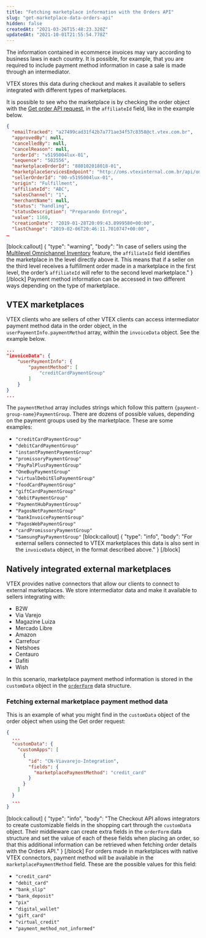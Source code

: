 ```yaml
---
title: "Fetching marketplace information with the Orders API"
slug: "get-marketplace-data-orders-api"
hidden: false
createdAt: "2021-03-26T15:48:23.320Z"
updatedAt: "2021-10-01T21:55:54.778Z"
---
```

The information contained in ecommerce invoices may vary according to business laws in each country. It is possible, for example, that you are required to include payment method information in case a sale is made through an intermediator.

VTEX stores this data during checkout and makes it available to sellers integrated with different types of marketplaces.

It is possible to see who the marketplace is by checking the order object with the [Get order API request](https://developers.vtex.com/vtex-developer-docs/reference/orders#getorder), in the `affiliateId` field, like in the example below.

```json
{
  "emailTracked": "a27499cad31f42b7a771ae34f57c8358@ct.vtex.com.br",
  "approvedBy": null,
  "cancelledBy": null,
  "cancelReason": null,
  "orderId": "v5195004lux-01",
  "sequence": "502556",
  "marketplaceOrderId": "880102018018-01",
  "marketplaceServicesEndpoint": "http://oms.vtexinternal.com.br/api/oms?an=luxstore",
  "sellerOrderId": "00-v5195004lux-01",
  "origin": "Fulfillment",
  "affiliateId": "ABC",
  "salesChannel": "1",
  "merchantName": null,
  "status": "handling",
  "statusDescription": "Preparando Entrega",
  "value": 1160,
  "creationDate": "2019-01-28T20:09:43.8999580+00:00",
  "lastChange": "2019-02-06T20:46:11.7010747+00:00",
…
```
[block:callout]
{
  "type": "warning",
  "body": "In case of sellers using the [Multilevel Omnichannel Inventory](https://help.vtex.com/en/tutorial/multilevel-omnichannel-inventory--7M1xyCZWUyCB7PcjNtOyw4#) feature, the `affiliateId` field identifies the marketplace in the level directly above it. This means that if a seller on the third level receives a fulfillment order made in a marketplace in the first level, the order’s `affiliateId` will refer to the second level marketplace."
}
[/block]
Payment method information can be accessed in two different ways depending on the type of marketplace.


## VTEX marketplaces

VTEX clients who are sellers of other VTEX clients can access intermediator payment method data in the order object, in the `userPaymentInfo.paymentMethod` array, within the `invoiceData` object. See the example below.

```json
...
"invoiceData": {
    "userPaymentInfo": {
        "paymentMethod": [
            "creditCardPaymentGroup"
        ]
    }
}
...
```

The `paymentMethod` array includes strings which follow this pattern `{payment-group-name}PaymentGroup`. There are dozens of possible values, depending on the payment groups used by the marketplace. These are some examples:

*   `"creditCardPaymentGroup"`
*   `"debitCardPaymentGroup"`
*   `"instantPaymentPaymentGroup"`
*   `"promissoryPaymentGroup"`
*   `"PayPalPlusPaymentGroup"`
*   `"OneBuyPaymentGroup"`
*   `"virtualDebitEloPaymentGroup"`
*   `"foodCardPaymentGroup"`
*   `"giftCardPaymentGroup"`
*   `"debitPaymentGroup"`
*   `"PaymentHubPaymentGroup"`
*   `"PagosNetPaymentGroup"`
*   `"bankInvoicePaymentGroup"`
*   `"PagosWebPaymentGroup"`
*   `"cardPromissoryPaymentGroup"`
*   `"SamsungPayPaymentGroup"`
[block:callout]
{
  "type": "info",
  "body": "For external sellers connected to VTEX marketplaces this data is also sent in the `invoiceData` object, in the format described above."
}
[/block]
## Natively integrated external marketplaces

VTEX provides native connectors that allow our clients to connect to external marketplaces. We store intermediator data and make it available to sellers integrating with:
*   B2W
*   Via Varejo
*   Magazine Luiza
*   Mercado Libre
*   Amazon
*   Carrefour
*   Netshoes
*   Centauro
*   Dafiti
*   Wish

In this scenario, marketplace payment method information is stored in the `customData` object in the [`orderForm`](https://developers.vtex.com/vtex-developer-docs/reference/checkout-api-overview) data structure.

### Fetching external marketplace payment method data

This is an example of what you might find in the `customData` object of the order object when using the Get order request:

```json
{
  ...
  "customData": {
    "customApps": [
      {
        "id": "CN-Viavarejo-Integration",
        "fields": {
          "marketplacePaymentMethod": "credit_card"
        }
      }
    ]
  }
  ...
}
```
[block:callout]
{
  "type": "info",
  "body": "The Checkout API allows integrators to create customizable fields in the shopping cart through the `customData` object. Their middleware can create extra fields in the `orderForm` data structure and set the value of each of these fields when placing an order, so that this additional information can be retrieved when fetching order details with the Orders API."
}
[/block]
For orders made in marketplaces with native VTEX connectors, payment method will be available in the `marketplacePaymentMethod` field. These are the possible values for this field:
*   `"credit_card"`
*   `"debit_card"`
*   `"bank_slip"`
*   `"bank_deposit"`
*   `"pix"`
*   `"digital_wallet"`
*   `"gift_card"`
*   `"virtual_credit"`
*   `"payment_method_not_informed"`